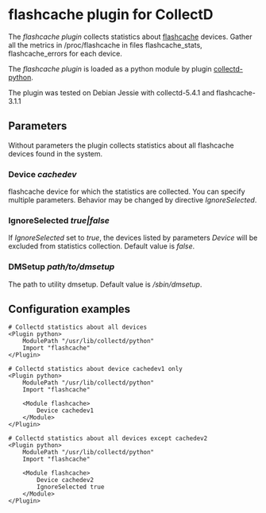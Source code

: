 # flashcache plugin for CollectD

The *flashcache plugin* collects statistics about [flashcache][1] devices.
Gather all the metrics in /proc/flashcache in files flashcache_stats,
flashcache_errors for each device.

The *flashcache plugin* is loaded as a python module by plugin
[collectd-python][2].

The plugin was tested on Debian Jessie with collectd-5.4.1 and flashcache-3.1.1

## Parameters

Without parameters the plugin collects statistics about all flashcache devices
found in the system.

### Device _cachedev_

flashcache device for which the statistics are collected. You can specify
multiple parameters. Behavior may be changed by directive *IgnoreSelected*.

### IgnoreSelected _true|false_

If *IgnoreSelected* set to _true_, the devices listed by parameters *Device*
will be excluded from statistics collection. Default value is _false_.

### DMSetup _path/to/dmsetup_

The path to utility dmsetup. Default value is _/sbin/dmsetup_.

## Configuration examples

    # Collectd statistics about all devices
    <Plugin python>
        ModulePath "/usr/lib/collectd/python"
        Import "flashcache"
    </Plugin>

    # Collectd statistics about device cachedev1 only
    <Plugin python>
        ModulePath "/usr/lib/collectd/python"
        Import "flashcache"

        <Module flashcache>
            Device cachedev1
        </Module>
    </Plugin>

    # Collectd statistics about all devices except cachedev2
    <Plugin python>
        ModulePath "/usr/lib/collectd/python"
        Import "flashcache"

        <Module flashcache>
            Device cachedev2
            IgnoreSelected true
        </Module>
    </Plugin>

[1]: https://github.com/facebook/flashcache/
[2]: https://collectd.org/documentation/manpages/collectd-python.5.shtml
